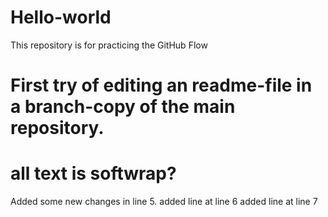 # Hello-world
This repository is for practicing the GitHub Flow
# First try of editing an readme-file in a branch-copy of the main repository.
# all text is softwrap?
Added some new changes in line 5.
added line at line 6
added line at line 7